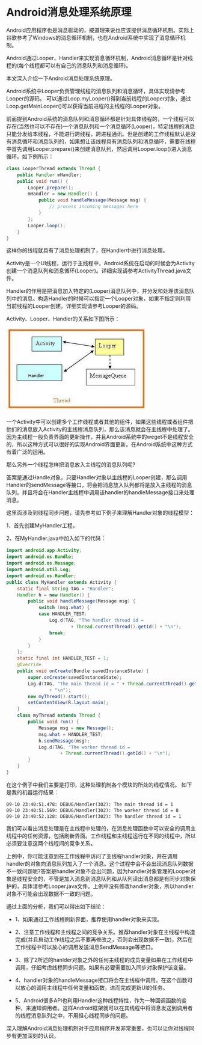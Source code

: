 # Android消息处理系统原理

Android应用程序也是消息驱动的，按道理来说也应该提供消息循环机制。实际上谷歌参考了Windows的消息循环机制，也在Android系统中实现了消息循环机制。

Android通过Looper、Handler来实现消息循环机制，Android消息循环是针对线程的(每个线程都可以有自己的消息队列和消息循环)。

本文深入介绍一下Android消息处理系统原理。

Android系统中Looper负责管理线程的消息队列和消息循环，具体实现请参考Looper的源码。 可以通过Loop.myLooper()得到当前线程的Looper对象，通过Loop.getMainLooper()可以获得当前进程的主线程的Looper对象。

前面提到Android系统的消息队列和消息循环都是针对具体线程的，一个线程可以存在(当然也可以不存在)一个消息队列和一个消息循环(Looper)，特定线程的消息只能分发给本线程，不能进行跨线程，跨进程通讯。但是创建的工作线程默认是没有消息循环和消息队列的，如果想让该线程具有消息队列和消息循环，需要在线程中首先调用Looper.prepare()来创建消息队列，然后调用Looper.loop()进入消息循环。如下例所示：
```java
class LooperThread extends Thread {
	public Handler mHandler;
	public void run() {
		Looper.prepare();
		mHandler = new Handler() {
			public void handleMessage(Message msg) {
				// process incoming messages here
			}
		};
		Looper.loop();
	}
}
```
这样你的线程就具有了消息处理机制了，在Handler中进行消息处理。

Activity是一个UI线程，运行于主线程中，Android系统在启动的时候会为Activity创建一个消息队列和消息循环(Looper)。详细实现请参考ActivityThread.java文件。

Handler的作用是把消息加入特定的(Looper)消息队列中，并分发和处理该消息队列中的消息。构造Handler的时候可以指定一个Looper对象，如果不指定则利用当前线程的Looper创建。详细实现请参考Looper的源码。

Activity、Looper、Handler的关系如下图所示：

![](/imgs/a_pro_sys_pri_01.png)

一个Activity中可以创建多个工作线程或者其他的组件，如果这些线程或者组件把他们的消息放入Activity的主线程消息队列，那么该消息就会在主线程中处理了。因为主线程一般负责界面的更新操作，并且Android系统中的weget不是线程安全的，所以这种方式可以很好的实现Android界面更新。在Android系统中这种方式有着广泛的运用。

那么另外一个线程怎样把消息放入主线程的消息队列呢?

答案是通过Handle对象，只要Handler对象以主线程的Looper创建，那么调用Handler的sendMessage等接口，将会把消息放入队列都将是放入主线程的消息队列。并且将会在Handler主线程中调用该handler的handleMessage接口来处理消息。

这里面涉及到线程同步问题，请先参考如下例子来理解Handler对象的线程模型：

1、首先创建MyHandler工程。

2、在MyHandler.java中加入如下的代码：

```java
import android.app.Activity;
import android.os.Bundle;
import android.os.Message;
import android.util.Log;
import android.os.Handler;
public class MyHandler extends Activity {
	static final String TAG = "Handler";
	Handler h = new Handler() {
		public void handleMessage(Message msg) {
			switch (msg.what) {
			case HANDLER_TEST:
				Log.d(TAG, "The handler thread id =
						+ Thread.currentThread().getId() + "\n");
				break;
			}
		}
	};
	static final int HANDLER_TEST = 1;
	@Override
	public void onCreate(Bundle savedInstanceState) {
		super.onCreate(savedInstanceState);
		Log.d(TAG, "The main thread id = " + Thread.currentThread().getId()
				+ "\n");
		new myThread().start();
		setContentView(R.layout.main);
	}
	class myThread extends Thread {
		public void run() {
			Message msg = new Message();
			msg.what = HANDLER_TEST;
			h.sendMessage(msg);
			Log.d(TAG, "The worker thread id =
					+ Thread.currentThread().getId() + "\n");
		}
	}
}
```

在这个例子中我们主要是打印，这种处理机制各个模块的所处的线程情况。
如下是我的机器运行结果：

```
09-10 23:40:51.478: DEBUG/Handler(302): The main thread id = 1 
09-10 23:40:51.569: DEBUG/Handler(302): The worker thread id = 8 
09-10 23:40:52.128: DEBUG/Handler(302): The handler thread id = 1
```

我们可以看出消息处理是在主线程中处理的，在消息处理函数中可以安全的调用主线程中的任何资源，包括刷新界面。工作线程和主线程运行在不同的线程中，所以必须要注意这两个线程间的竞争关系。

上例中，你可能注意到在工作线程中访问了主线程handler对象，并在调用handler的对象向消息队列加入了一个消息。这个过程中会不会出现消息队列数据不一致问题呢?答案是handler对象不会出问题，因为handler对象管理的Looper对象是线程安全的，不管是加入消息到消息队列和从队列读出消息都是有同步对象保护的，具体请参考Looper.java文件。上例中没有修改handler对象，所以handler对象不可能会出现数据不一致的问题。

通过上面的分析，我们可以得出如下结论：

- 1、如果通过工作线程刷新界面，推荐使用handler对象来实现。

- 2、注意工作线程和主线程之间的竞争关系。推荐handler对象在主线程中构造完成(并且启动工作线程之后不要再修改之，否则会出现数据不一致)，然后在工作线程中可以放心的调用发送消息SendMessage等接口。

- 3、除了2所述的hanlder对象之外的任何主线程的成员变量如果在工作线程中调用，仔细考虑线程同步问题。如果有必要需要加入同步对象保护该变量。

- 4、handler对象的handleMessage接口将会在主线程中调用。在这个函数可以放心的调用主线程中任何变量和函数，进而完成更新UI的任务。

- 5、Android很多API也利用Handler这种线程特性，作为一种回调函数的变种，来通知调用者。这样Android框架就可以在其线程中将消息发送到调用者的线程消息队列之中，不用担心线程同步的问题。

深入理解Android消息处理机制对于应用程序开发非常重要，也可以让你对线程同步有更加深刻的认识。